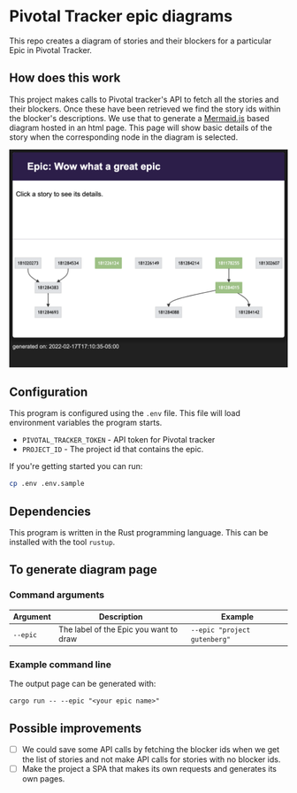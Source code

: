 # Pivotal Tracker epic diagrams

This repo creates a diagram of stories and their blockers for a particular Epic
in Pivotal Tracker.


## How does this work

This project makes calls to Pivotal tracker's API to fetch all the stories and
their blockers. Once these have been retrieved we find the story ids within
the blocker's descriptions. We use that to generate a
[Mermaid.js](https://mermaid-js.github.io/mermaid/#/) based diagram hosted in
an html page. This page will show basic details of the story when the
corresponding node in the diagram is selected.

![Example png diagram](./examples/diagram_v2.png?t=0217202201729)


## Configuration

This program is configured using the `.env` file. This file will load
environment variables the program starts.

- `PIVOTAL_TRACKER_TOKEN` - API token for Pivotal tracker
- `PROJECT_ID` - The project id that contains the epic.

If you're getting started you can run:

```sh
cp .env .env.sample
```


## Dependencies

This program is written in the Rust programming language. This can be installed
with the tool `rustup`.


## To generate diagram page

### Command arguments

| Argument | Description | Example |
| --- | --- | --- |
| `--epic` | The label of the Epic you want to draw | `--epic "project gutenberg"` |

### Example command line
The output page can be generated with:

```
cargo run -- --epic "<your epic name>"
```


## Possible improvements

- [ ] We could save some API calls by fetching the blocker ids when we get the
      list of stories and not make API calls for stories with no blocker ids.
- [ ] Make the project a SPA that makes its own requests and generates its own pages.

